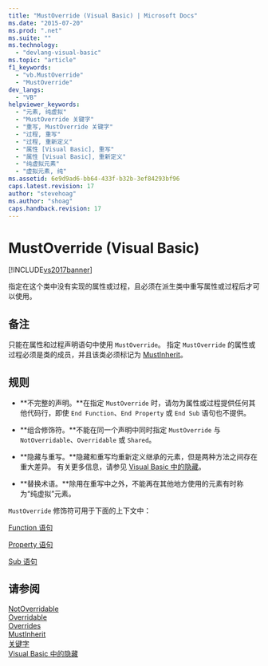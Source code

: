 ```yaml
---
title: "MustOverride (Visual Basic) | Microsoft Docs"
ms.date: "2015-07-20"
ms.prod: ".net"
ms.suite: ""
ms.technology: 
  - "devlang-visual-basic"
ms.topic: "article"
f1_keywords: 
  - "vb.MustOverride"
  - "MustOverride"
dev_langs: 
  - "VB"
helpviewer_keywords: 
  - "元素, 纯虚拟"
  - "MustOverride 关键字"
  - "重写, MustOverride 关键字"
  - "过程, 重写"
  - "过程, 重新定义"
  - "属性 [Visual Basic], 重写"
  - "属性 [Visual Basic], 重新定义"
  - "纯虚拟元素"
  - "虚拟元素, 纯"
ms.assetid: 6e9d9ad6-bb64-433f-b32b-3ef84293bf96
caps.latest.revision: 17
author: "stevehoag"
ms.author: "shoag"
caps.handback.revision: 17
---
```

# MustOverride (Visual Basic)
[!INCLUDE[vs2017banner](../../../visual-basic/includes/vs2017banner.md)]

指定在这个类中没有实现的属性或过程，且必须在派生类中重写属性或过程后才可以使用。  
  
## 备注  
 只能在属性和过程声明语句中使用 `MustOverride`。  指定 `MustOverride` 的属性或过程必须是类的成员，并且该类必须标记为 [MustInherit](../../../visual-basic/language-reference/modifiers/mustinherit.md)。  
  
## 规则  
  
-   **不完整的声明。**在指定 `MustOverride` 时，请勿为属性或过程提供任何其他代码行，即使 `End Function`、`End Property` 或 `End Sub` 语句也不提供。  
  
-   **组合修饰符。**不能在同一个声明中同时指定 `MustOverride` 与 `NotOverridable`、`Overridable` 或 `Shared`。  
  
-   **隐藏与重写。**隐藏和重写均重新定义继承的元素，但是两种方法之间存在重大差异。  有关更多信息，请参见 [Visual Basic 中的隐藏](../../../visual-basic/programming-guide/language-features/declared-elements/shadowing.md)。  
  
-   **替换术语。**除用在重写中之外，不能再在其他地方使用的元素有时称为“纯虚拟”元素。  
  
 `MustOverride` 修饰符可用于下面的上下文中：  
  
 [Function 语句](../../../visual-basic/language-reference/statements/function-statement.md)  
  
 [Property 语句](../../../visual-basic/language-reference/statements/property-statement.md)  
  
 [Sub 语句](../../../visual-basic/language-reference/statements/sub-statement.md)  
  
## 请参阅  
 [NotOverridable](../../../visual-basic/language-reference/modifiers/notoverridable.md)   
 [Overridable](../../../visual-basic/language-reference/modifiers/overridable.md)   
 [Overrides](../../../visual-basic/language-reference/modifiers/overrides.md)   
 [MustInherit](../../../visual-basic/language-reference/modifiers/mustinherit.md)   
 [关键字](../../../visual-basic/language-reference/keywords/index.md)   
 [Visual Basic 中的隐藏](../../../visual-basic/programming-guide/language-features/declared-elements/shadowing.md)